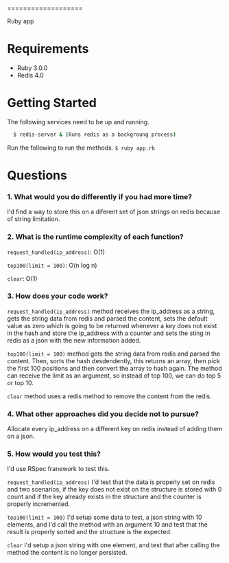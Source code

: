 
===================

Ruby app

# Requirements

* Ruby 3.0.0
* Redis 4.0

# Getting Started

The following services need to be up and running.

```sh
  $ redis-server & (Runs redis as a backgroung process)
```

Run the following to run the methods.
`$ ruby app.rb`

# Questions

### 1. What would you do differently if you had more time?
I'd find a way to store this on a diferent set of json strings on redis because of string limitation.
### 2. What is the runtime complexity of each function?
`request_handled(ip_address)`: O(1)

`top100(limit = 100)`:  O(n log n)

`clear`: O(1)
### 3. How does your code work?
`request_handled(ip_address)` method receives the ip_address as a string, gets the string data from redis and parsed the content, sets the default value as zero which is going to be returned whenever a key does not exist in the hash and store the ip_address with a counter and sets the sting in redis as a json with the new information added.

`top100(limit = 100)` method gets the string data from redis and parsed the content. Then, sorts the hash desdendently, this returns an array, then pick the first 100 positions and then convert the array to hash again. The method can receive the limit as an argument, so instead of top 100, we can do top 5 or top 10.

`clear` method uses a redis method to remove the content from the redis.

### 4. What other approaches did you decide not to pursue?
Allocate every ip_address on a different key on redis instead of adding them on a json.

### 5. How would you test this?
I'd use RSpec franework to test this.

`request_handled(ip_address)` I'd test that the data is properly set on redis and two scenarios, if the key does not exist on the structure is stored with 0 count and if the key already exists in the structure and the counter is properly incremented.

`top100(limit = 100)` I'd setup some data to test, a json string with 10 elements, and I'd call the method with an argument 10 and test that the result is properly sorted and the structure is the expected.

`clear` I'd setup a json string with one element, and test that after calling the method the content is no longer persisted.